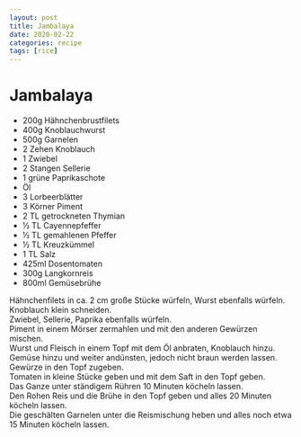 ```yaml
---
layout: post
title: Jambalaya
date: 2020-02-22
categories: recipe
tags: [rice]
---
```

# Jambalaya

- 200g Hähnchenbrustfilets
- 400g Knoblauchwurst
- 500g Garnelen
- 2 Zehen Knoblauch
- 1 Zwiebel
- 2 Stangen Sellerie
- 1 grüne Paprikaschote
- Öl
- 3 Lorbeerblätter
- 3 Körner Piment
- 2 TL getrockneten Thymian
- ½ TL Cayennepfeffer
- ½ TL gemahlenen Pfeffer
- ½ TL Kreuzkümmel
- 1 TL Salz
- 425ml Dosentomaten
- 300g Langkornreis
- 800ml Gemüsebrühe

Hähnchenfilets in ca. 2 cm große Stücke würfeln, Wurst ebenfalls würfeln.  
Knoblauch klein schneiden.  
Zwiebel, Sellerie, Paprika ebenfalls würfeln.  
Piment in einem Mörser zermahlen und mit den anderen Gewürzen mischen.  
Wurst und Fleisch in einem Topf mit dem Öl anbraten, Knoblauch hinzu.  
Gemüse hinzu und weiter andünsten, jedoch nicht braun werden lassen.  
Gewürze in den Topf zugeben.  
Tomaten in kleine Stücke geben und mit dem Saft in den Topf geben.  
Das Ganze unter ständigem Rühren 10 Minuten köcheln lassen.  
Den Rohen Reis und die Brühe in den Topf geben und alles 20 Minuten köcheln lassen.  
Die geschälten Garnelen unter die Reismischung heben und alles noch etwa 15 Minuten köcheln lassen.  
